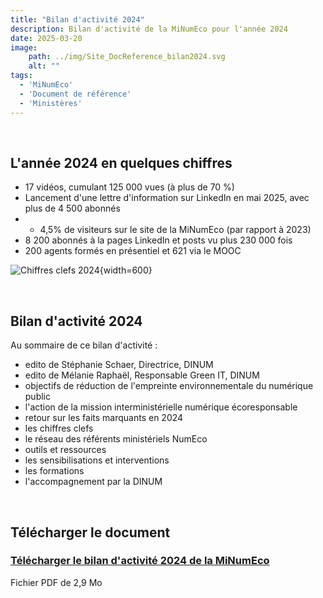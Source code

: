 ```yaml
---
title: "Bilan d'activité 2024"
description: Bilan d'activité de la MiNumEco pour l'année 2024
date: 2025-03-20
image:
    path: ../img/Site_DocReference_bilan2024.svg
    alt: ""
tags:
  - 'MiNumEco'
  - 'Document de référence'
  - 'Ministères'
---
```

<br>

## L'année 2024 en quelques chiffres
<!-- texte-->
* 17 vidéos, cumulant 125 000 vues (à plus de 70 %)
* Lancement d'une lettre d'information sur LinkedIn en mai 2025, avec plus de 4 500 abonnés
* + 4,5% de visiteurs sur le site de la MiNumEco (par rapport à 2023)
* 8 200 abonnés à la pages LinkedIn et posts vu plus 230 000 fois
* 200 agents formés en présentiel et 621 via le MOOC

![Chiffres clefs 2024](/img/chiffres-cles-bilan-2024.webp "Chiffres clefs 2024"){width=600}

<br>

<!-- texte-->
## Bilan d'activité 2024

Au sommaire de ce bilan d'activité : 
* edito de Stéphanie Schaer, Directrice, DINUM
* edito de Mélanie Raphaël, Responsable Green IT, DINUM
* objectifs de réduction de l'empreinte environnementale du numérique public
* l'action de la mission interministérielle numérique écoresponsable
* retour sur les faits marquants en 2024
* les chiffres clefs
* le réseau des référents ministériels NumEco
* outils et ressources
* les sensibilisations et interventions
* les formations
* l'accompagnement par la DINUM

<br>

## Télécharger le document
<div class="fr-card fr-enlarge-link fr-card--download">
	<div class="fr-card__body">
		<div class="fr-card__content">
			<h3 class="fr-card__title">
					<a download href="/docs/2025/minumeco-bilan-2024.pdf">
							Télécharger le bilan d'activité 2024 de la MiNumEco
					</a>
			</h3>
			<p class="fr-card__desc">Fichier PDF de 2,9 Mo </p>
			<div class="fr-card__end">
			</div>
		</div>
	</div>
</div>

